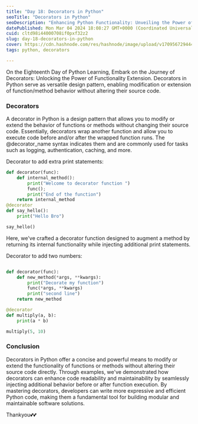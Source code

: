 ```yaml
---
title: "Day 18: Decorators in Python"
seoTitle: "Decorators in Python"
seoDescription: "Enhancing Python Functionality: Unveiling the Power of Decorators "
datePublished: Mon Mar 04 2024 18:08:27 GMT+0000 (Coordinated Universal Time)
cuid: cltd98i44000708if0pxf32z2
slug: day-18-decorators-in-python
cover: https://cdn.hashnode.com/res/hashnode/image/upload/v1709567294441/73b8217b-4ae2-49cc-8f46-79d13d4edcb1.png
tags: python, decorators

---
```


On the Eighteenth Day of Python Learning, Embark on the Journey of Decorators: Unlocking the Power of Functionality Extension. Decorators in Python serve as versatile design pattern, enabling modification or extension of function/method behavior without altering their source code.

### Decorators

A decorator in Python is a design pattern that allows you to modify or extend the behavior of functions or methods without changing their source code. Essentially, decorators wrap another function and allow you to execute code before and/or after the wrapped function runs. The @decorator\_name syntax indicates them and are commonly used for tasks such as logging, authentication, caching, and more.

Decorator to add extra print statements:

```python
def decorator(func):
    def internal_method():
        print("Welcome to decorator function ")
        func();
        print("End of the function")
    return internal_method
@decorator
def say_hello():
    print("Hello Bro")

say_hello()
```

Here, we've crafted a decorator function designed to augment a method by returning its internal functionality while injecting additional print statements.

Decorator to add two numbers:

```python

def decorator(func):
    def new_method(*args, **kwargs):
        print("Decorate my function")
        func(*args, **kwargs)
        print("second line")
    return new_method

@decorator
def multiply(a, b):
    print(a * b)

multiply(5, 10)
```

### Conclusion

Decorators in Python offer a concise and powerful means to modify or extend the functionality of functions or methods without altering their source code directly. Through examples, we've demonstrated how decorators can enhance code readability and maintainability by seamlessly injecting additional behavior before or after function execution. By mastering decorators, developers can write more expressive and efficient Python code, making them a fundamental tool for building modular and maintainable software solutions.

Thankyou💕💕